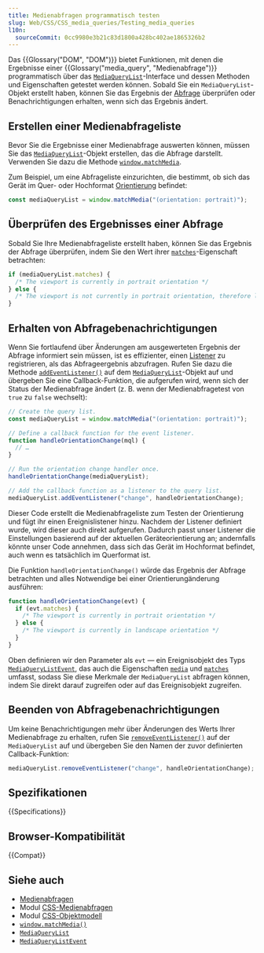 ```yaml
---
title: Medienabfragen programmatisch testen
slug: Web/CSS/CSS_media_queries/Testing_media_queries
l10n:
  sourceCommit: 0cc9980e3b21c83d1800a428bc402ae1865326b2
---
```


Das {{Glossary("DOM", "DOM")}} bietet Funktionen, mit denen die Ergebnisse einer {{Glossary("media_query", "Medienabfrage")}} programmatisch über das [`MediaQueryList`](/de/docs/Web/API/MediaQueryList)-Interface und dessen Methoden und Eigenschaften getestet werden können. Sobald Sie ein `MediaQueryList`-Objekt erstellt haben, können Sie das Ergebnis der [Abfrage](/de/docs/Web/CSS/CSS_media_queries/Using_media_queries) überprüfen oder Benachrichtigungen erhalten, wenn sich das Ergebnis ändert.

## Erstellen einer Medienabfrageliste

Bevor Sie die Ergebnisse einer Medienabfrage auswerten können, müssen Sie das [`MediaQueryList`](/de/docs/Web/API/MediaQueryList)-Objekt erstellen, das die Abfrage darstellt. Verwenden Sie dazu die Methode [`window.matchMedia`](/de/docs/Web/API/Window/matchMedia).

Zum Beispiel, um eine Abfrageliste einzurichten, die bestimmt, ob sich das Gerät im Quer- oder Hochformat [Orientierung](/de/docs/Web/CSS/@media/orientation) befindet:

```js
const mediaQueryList = window.matchMedia("(orientation: portrait)");
```

## Überprüfen des Ergebnisses einer Abfrage

Sobald Sie Ihre Medienabfrageliste erstellt haben, können Sie das Ergebnis der Abfrage überprüfen, indem Sie den Wert ihrer [`matches`](/de/docs/Web/API/MediaQueryList/matches)-Eigenschaft betrachten:

```js
if (mediaQueryList.matches) {
  /* The viewport is currently in portrait orientation */
} else {
  /* The viewport is not currently in portrait orientation, therefore landscape */
}
```

## Erhalten von Abfragebenachrichtigungen

Wenn Sie fortlaufend über Änderungen am ausgewerteten Ergebnis der Abfrage informiert sein müssen, ist es effizienter, einen [Listener](/de/docs/Web/API/EventTarget/addEventListener) zu registrieren, als das Abfrageergebnis abzufragen. Rufen Sie dazu die Methode [`addEventListener()`](/de/docs/Web/API/EventTarget/addEventListener) auf dem [`MediaQueryList`](/de/docs/Web/API/MediaQueryList)-Objekt auf und übergeben Sie eine Callback-Funktion, die aufgerufen wird, wenn sich der Status der Medienabfrage ändert (z. B. wenn der Medienabfragetest von `true` zu `false` wechselt):

```js
// Create the query list.
const mediaQueryList = window.matchMedia("(orientation: portrait)");

// Define a callback function for the event listener.
function handleOrientationChange(mql) {
  // …
}

// Run the orientation change handler once.
handleOrientationChange(mediaQueryList);

// Add the callback function as a listener to the query list.
mediaQueryList.addEventListener("change", handleOrientationChange);
```

Dieser Code erstellt die Medienabfrageliste zum Testen der Orientierung und fügt ihr einen Ereignislistener hinzu. Nachdem der Listener definiert wurde, wird dieser auch direkt aufgerufen. Dadurch passt unser Listener die Einstellungen basierend auf der aktuellen Geräteorientierung an; andernfalls könnte unser Code annehmen, dass sich das Gerät im Hochformat befindet, auch wenn es tatsächlich im Querformat ist.

Die Funktion `handleOrientationChange()` würde das Ergebnis der Abfrage betrachten und alles Notwendige bei einer Orientierungänderung ausführen:

```js
function handleOrientationChange(evt) {
  if (evt.matches) {
    /* The viewport is currently in portrait orientation */
  } else {
    /* The viewport is currently in landscape orientation */
  }
}
```

Oben definieren wir den Parameter als `evt` — ein Ereignisobjekt des Typs [`MediaQueryListEvent`](/de/docs/Web/API/MediaQueryListEvent), das auch die Eigenschaften [`media`](/de/docs/Web/API/MediaQueryListEvent/media) und [`matches`](/de/docs/Web/API/MediaQueryListEvent/matches) umfasst, sodass Sie diese Merkmale der `MediaQueryList` abfragen können, indem Sie direkt darauf zugreifen oder auf das Ereignisobjekt zugreifen.

## Beenden von Abfragebenachrichtigungen

Um keine Benachrichtigungen mehr über Änderungen des Werts Ihrer Medienabfrage zu erhalten, rufen Sie [`removeEventListener()`](/de/docs/Web/API/EventTarget/removeEventListener) auf der `MediaQueryList` auf und übergeben Sie den Namen der zuvor definierten Callback-Funktion:

```js
mediaQueryList.removeEventListener("change", handleOrientationChange);
```

## Spezifikationen

{{Specifications}}

## Browser-Kompatibilität

{{Compat}}

## Siehe auch

- [Medienabfragen](/de/docs/Web/CSS/CSS_media_queries/Using_media_queries)
- Modul [CSS-Medienabfragen](/de/docs/Web/CSS/CSS_media_queries)
- Modul [CSS-Objektmodell](/de/docs/Web/API/CSS_Object_Model)
- [`window.matchMedia()`](/de/docs/Web/API/Window/matchMedia)
- [`MediaQueryList`](/de/docs/Web/API/MediaQueryList)
- [`MediaQueryListEvent`](/de/docs/Web/API/MediaQueryListEvent)
